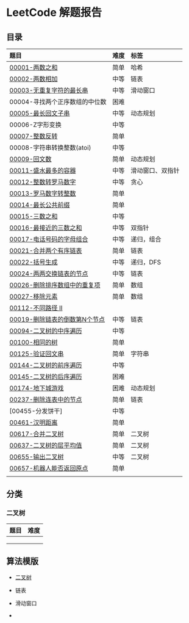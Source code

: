 # LeetCode 解题报告
## 目录

| 题目                                                         | 难度 | 标签             |
| :----------------------------------------------------------- | :--- | :--------------- |
| [00001-两数之和](/src/main/java/com/jsgygujun/code/problem/_00001_00100/_00001/Solution.java) | 简单 | 哈希             |
| [00002-两数相加](/src/main/java/com/jsgygujun/code/problem/_00001_00100/_00002/Solution.java) | 中等 | 链表             |
| [00003-无重复字符的最长串](/src/main/java/com/jsgygujun/code/problem/_00001_00100/_00003/Solution.java) | 中等 | 滑动窗口         |
| 00004-寻找两个正序数组的中位数                               | 困难 |                  |
| [00005-最长回文子串](/src/main/java/com/jsgygujun/code/problem/_00001_00100/_00005/Solution.java) | 中等 | 动态规划         |
| 00006-Z字形变换                                              | 中等 |                  |
| [00007-整数反转](/src/main/java/com/jsgygujun/code/problem/_00001_00100/_00007/Solution.java) | 简单 |                  |
| 00008-字符串转换整数(atoi)                                   | 中等 |                  |
| [00009-回文数](/src/main/java/com/jsgygujun/code/problem/_00001_00100/_00009/Solution.java) | 简单 | 动态规划         |
| [00011-盛水最多的容器](/src/main/java/com/jsgygujun/code/problem/_00001_00100/_00011/Solution.java) | 中等 | 滑动窗口、双指针 |
| [00012-整数转罗马数字](/src/main/java/com/jsgygujun/code/problem/_00001_00100/_00012/Solution.java) | 中等 | 贪心             |
| [00013-罗马数字转整数](/src/main/java/com/jsgygujun/code/problem/_00001_00100/_00013/Solution.java) | 简单 |                  |
| [00014-最长公共前缀](/src/main/java/com/jsgygujun/code/problem/_00001_00100/_00014/Solution.java) | 简单 |                  |
| [00015-三数之和](/src/main/java/com/jsgygujun/code/problem/_00001_00100/_00015/Solution.java) | 中等 |                  |
| [00016-最接近的三数之和](/src/main/java/com/jsgygujun/code/problem/_00001_00100/_00016/Solution.java) | 中等 | 双指针           |
| [00017-电话号码的字母组合](/src/main/java/com/jsgygujun/code/problem/_00001_00100/_00017/Solution.java) | 中等 | 递归，组合       |
| [00021-合并两个有序链表](/src/main/java/com/jsgygujun/code/problem/_00001_00100/_00021/Solution.java) | 简单 | 链表             |
| [00022-括号生成](/src/main/java/com/jsgygujun/code/problem/_00001_00100/_00022/Solution.java) | 中等 | 递归，DFS        |
| [00024-两两交换链表的节点](/src/main/java/com/jsgygujun/code/problem/_00001_00100/_00024/Solution.java) | 中等 | 链表             |
| [00026-删除排序数组中的重复项](/src/main/java/com/jsgygujun/code/problem/_00001_00100/_00026/Solution.java) | 简单 | 数组             |
| [00027-移除元素](/src/main/java/com/jsgygujun/code/problem/_00001_00100/_00027/Solution.java) | 简单 | 数组             |
| [00112-不同路径 II]()                                        |      |                  |
| [00019-删除链表的倒数第N个节点](/src/main/java/com/jsgygujun/code/problem/_00019/README.md) | 中等 | 链表             |
| [00094-二叉树的中序遍历](/src/main/java/com/jsgygujun/code/problem/_00094/README.md) | 中等 |                  |
| [00100-相同的树](/src/main/java/com/jsgygujun/code/problem/_00100/README.md) | 简单 |                  |
| [00125-验证回文串](/src/main/java/com/jsgygujun/code/problem/_00125/README.md) | 简单 | 字符串           |
| [00144-二叉树的前序遍历](/src/main/java/com/jsgygujun/code/problem/_00144/README.md) | 中等 |                  |
| [00145-二叉树的后序遍历](/src/main/java/com/jsgygujun/code/problem/_00145/README.md) | 困难 |                  |
| [00174-地下城游戏](/src/main/java/com/jsgygujun/code/problem/_00101_00200/_00174/Solution.java) | 困难 | 动态规划         |
| [00237-删除连表中的节点](/src/main/java/com/jsgygujun/code/problem/_00237/README.md) | 简单 | 链表             |
| [00455-分发饼干]                                             | 中等 |                  |
| [00461-汉明距离](/src/main/java/com/jsgygujun/code/problem/_00461/README.md) | 简单 |                  |
| [00617-合并二叉树](/src/main/java/com/jsgygujun/code/problem/_00601_00700/_00617/Solution.java) | 简单 | 二叉树           |
| [00637-二叉树的层平均值](/src/main/java/com/jsgygujun/code/problem/_00601_00700/_00637/Solution.java) | 简单 | 二叉树           |
| [00655-输出二叉树](/src/main/java/com/jsgygujun/code/problem/_00601_00700/_00655/Solution.java) | 中等 | 二叉树           |
| [00657-机器人能否返回原点](/src/main/java/com/jsgygujun/code/problem/_00657/README.md) | 简单 |                  |
|                                                              |      |                  |

## 分类

### 二叉树

| 题目 | 难度 |
| ---- | ---- |
|      |      |
|      |      |
|      |      |



## 算法模版

- [二叉树](/src/main/java/com/jsgygujun/code/template/binary_tree/README.md)

- 链表
- 滑动窗口
- 
